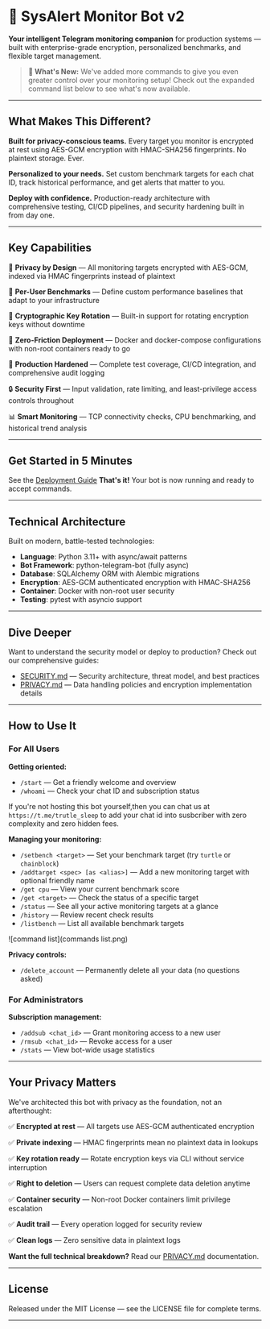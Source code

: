 

# 🚨 SysAlert Monitor Bot v2

**Your intelligent Telegram monitoring companion** for production systems — built with enterprise-grade encryption, personalized benchmarks, and flexible target management.

> **🎉 What's New:** We've added more commands to give you even greater control over your monitoring setup! Check out the expanded command list below to see what's now available.
> 

---

## What Makes This Different?

**Built for privacy-conscious teams.** Every target you monitor is encrypted at rest using AES-GCM encryption with HMAC-SHA256 fingerprints. No plaintext storage. Ever.

**Personalized to your needs.** Set custom benchmark targets for each chat ID, track historical performance, and get alerts that matter to you.

**Deploy with confidence.** Production-ready architecture with comprehensive testing, CI/CD pipelines, and security hardening built in from day one.

---

## Key Capabilities

🔐 **Privacy by Design** — All monitoring targets encrypted with AES-GCM, indexed via HMAC fingerprints instead of plaintext

🎯 **Per-User Benchmarks** — Define custom performance baselines that adapt to your infrastructure

🔄 **Cryptographic Key Rotation** — Built-in support for rotating encryption keys without downtime

🚀 **Zero-Friction Deployment** — Docker and docker-compose configurations with non-root containers ready to go

🧪 **Production Hardened** — Complete test coverage, CI/CD integration, and comprehensive audit logging

🔒 **Security First** — Input validation, rate limiting, and least-privilege access controls throughout

📊 **Smart Monitoring** — TCP connectivity checks, CPU benchmarking, and historical trend analysis

---

## Get Started in 5 Minutes

See the [Deployment Guide](DEPLOYMENT.md)
**That's it!** Your bot is now running and ready to accept commands.

---

## Technical Architecture

Built on modern, battle-tested technologies:

- **Language**: Python 3.11+ with async/await patterns
- **Bot Framework**: python-telegram-bot (fully async)
- **Database**: SQLAlchemy ORM with Alembic migrations
- **Encryption**: AES-GCM authenticated encryption with HMAC-SHA256
- **Container**: Docker with non-root user security
- **Testing**: pytest with asyncio support

---

## Dive Deeper

Want to understand the security model or deploy to production? Check out our comprehensive guides:

- [SECURITY.md](http://SECURITY.md) — Security architecture, threat model, and best practices
- [PRIVACY.md](http://PRIVACY.md) — Data handling policies and encryption implementation details

---

## How to Use It

### For All Users

**Getting oriented:**

- `/start` — Get a friendly welcome and overview
- `/whoami` — Check your chat ID and subscription status

If you're not hosting this bot yourself,then you can chat us at `https://t.me/trutle_sleep` to add your chat id into susbcriber with zero complexity and zero hidden fees.

**Managing your monitoring:**

- `/setbench <target>` — Set your benchmark target (try `turtle` or `chainblock`)
- `/addtarget <spec> [as <alias>]` — Add a new monitoring target with optional friendly name
- `/get cpu` — View your current benchmark score
- `/get <target>` — Check the status of a specific target
- `/status` — See all your active monitoring targets at a glance
- `/history` — Review recent check results
- `/listbench` — List all available benchmark targets

![command list](commands list.png)

**Privacy controls:**

- `/delete_account` — Permanently delete all your data (no questions asked)

### For Administrators

**Subscription management:**

- `/addsub <chat_id>` — Grant monitoring access to a new user
- `/rmsub <chat_id>` — Revoke access for a user
- `/stats` — View bot-wide usage statistics

---

## Your Privacy Matters

We've architected this bot with privacy as the foundation, not an afterthought:

✅ **Encrypted at rest** — All targets use AES-GCM authenticated encryption

✅ **Private indexing** — HMAC fingerprints mean no plaintext data in lookups

✅ **Key rotation ready** — Rotate encryption keys via CLI without service interruption

✅ **Right to deletion** — Users can request complete data deletion anytime

✅ **Container security** — Non-root Docker containers limit privilege escalation

✅ **Audit trail** — Every operation logged for security review

✅ **Clean logs** — Zero sensitive data in plaintext logs

**Want the full technical breakdown?** Read our [PRIVACY.md](http://PRIVACY.md) documentation.

---

## License

Released under the MIT License — see the LICENSE file for complete terms.

---

